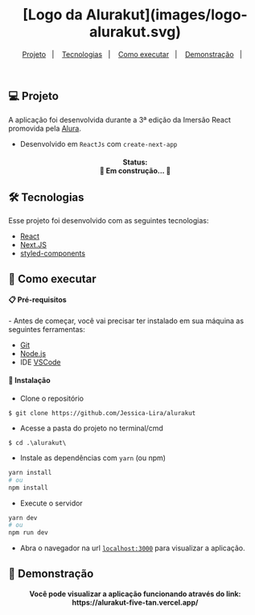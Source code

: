 <h1 align="center">
  [Logo da Alurakut](images/logo-alurakut.svg)
</h1>

<p align="center">
  <a href="#-projeto">Projeto</a>&nbsp;&nbsp;&nbsp;|&nbsp;&nbsp;&nbsp;
  <a href="#-tecnologias">Tecnologias</a>&nbsp;&nbsp;&nbsp;|&nbsp;&nbsp;&nbsp;
  <a href="#-como-executar">Como executar</a>&nbsp;&nbsp;&nbsp;|&nbsp;&nbsp;&nbsp;
  <a href="#-demonstração">Demonstração</a>&nbsp;&nbsp;&nbsp;|&nbsp;&nbsp;&nbsp;
</p>

<br>

## 💻 Projeto

A aplicação foi desenvolvida durante a 3ª edição da Imersão React promovida pela [Alura](https://www.alura.com.br/).
- Desenvolvido em `ReactJs` com `create-next-app`

<h4 align="center"> 
	Status: <br>
	🚧  Em construção...  🚧
</h4>

## 🛠️ Tecnologias 

Esse projeto foi desenvolvido com as seguintes tecnologias:

- [React](https://reactjs.org)
- [Next.JS](https://nextjs.org/)
- [styled-components](https://styled-components.com/)

## 🚀 Como executar 

<h4> 📋 Pré-requisitos </h4>
- Antes de começar, você vai precisar ter instalado em sua máquina as seguintes ferramentas:

- [Git](https://git-scm.com)
- [Node.js](https://nodejs.org/en/)
- IDE [VSCode](https://code.visualstudio.com/)


<h4> 🔧 Instalação </h4>

- Clone o repositório 
```
$ git clone https://github.com/Jessica-Lira/alurakut
```

- Acesse a pasta do projeto no terminal/cmd 
```
$ cd .\alurakut\
```

- Instale as dependências com `yarn` (ou npm)
```bash
yarn install
# ou
npm install
```

- Execute o servidor
```bash
yarn dev
# ou
npm run dev
```

- Abra o navegador na url [`localhost:3000`](http://localhost:3000) para visualizar a aplicação.

## 🚀 Demonstração

<h4 align="center">
  Você pode visualizar a aplicação funcionando através do link: <br>
  https://alurakut-five-tan.vercel.app/
</h4>